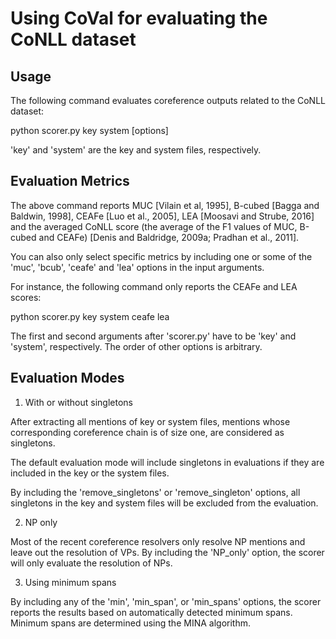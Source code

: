
# Using CoVal for evaluating the CoNLL dataset



## Usage


The following command evaluates coreference outputs related to the CoNLL dataset:


python scorer.py key system [options]


'key' and 'system' are the key and system files, respectively.



## Evaluation Metrics


The above command reports MUC [Vilain et al, 1995], B-cubed [Bagga and Baldwin, 1998], CEAFe [Luo et al., 2005], LEA [Moosavi and Strube, 2016] and the averaged CoNLL score (the average of the F1 values of MUC, B-cubed and CEAFe) [Denis and Baldridge, 2009a; Pradhan  et  al., 2011].


You can also only select specific metrics by including one or some of the 'muc', 'bcub', 'ceafe' and 'lea' options in the input arguments.

For instance, the following command only reports the CEAFe and LEA scores:


python scorer.py key system ceafe lea


The first and second arguments after 'scorer.py' have to be 'key' and 'system', respectively. The order of other options is arbitrary.


## Evaluation Modes


1) With or without singletons


After extracting all mentions of key or system files, mentions whose corresponding coreference chain is of size one, are considered as singletons.

The default evaluation mode will include singletons in evaluations if they are included in the key or the system files.

By including the 'remove_singletons' or 'remove_singleton' options, all singletons in the key and system files will be excluded from the evaluation.


2) NP only


Most of the recent coreference resolvers only resolve NP mentions and leave out the resolution of VPs.
By including the 'NP_only' option, the scorer will only evaluate the resolution of NPs.

3) Using minimum spans

By including any of the 'min', 'min_span', or 'min_spans' options, the scorer reports the results based on automatically detected minimum spans.
Minimum spans are determined using the MINA algorithm.


